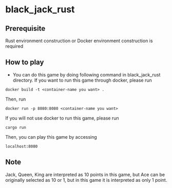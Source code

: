 # black_jack_rust
## Prerequisite
Rust environment construction or Docker environment construction is required
## How to play
- You can do this game by doing following command in black_jack_rust directory.
If you want to run this game through docker, please run
```
docker build -t <container-name you want> .
```
Then, run
```
docker run -p 8080:8080 <container-name you want>
```
If you will not use docker to run this game, please run
```
cargo run
```
Then, you can play this game by accessing
```
localhost:8080
```
## Note
Jack, Queen, King are interpreted as 10 points in this game, but Ace can be originally selected as 10 or 1, but in this game it is interpreted as only 1 point.
